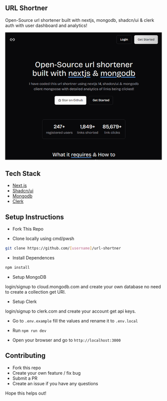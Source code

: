 ## URL Shortner

Open-Source url shortener built with nextjs, mongodb, shadcn/ui & clerk auth with user dashboard and analytics!

![preview](/public/preview-dark.png)

## Tech Stack

- [Next.js](https://nextjs.org/)
- [Shadcn/ui](https://ui.shadcn.com/)
- [Mongodb](https://www.mongodb.com/)
- [Clerk](https://www.clerk.com/)


## Setup Instructions

- Fork This Repo

- Clone locally using cmd/pwsh

```bash
git clone https://github.com/[username]/url-shortner
```

- Install Dependences

```bash
npm install
```

- Setup MongoDB

login/signup to cloud.mongodb.com and create your own database no need to create a collection get URI.

- Setup Clerk

login/signup to clerk.com and create your account get api keys.

- Go to `.env.example` fill the values and rename it to `.env.local`

- Run `npm run dev`

- Open your browser and go to `http://localhost:3000`

## Contributing

- Fork this repo
- Create your own feature / fix bug
- Submit a PR
- Create an issue if you have any questions

Hope this helps out!